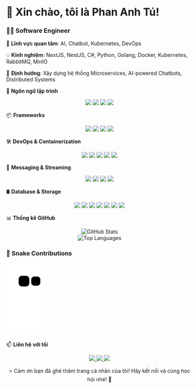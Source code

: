 # 👋 Xin chào, tôi là Phan Anh Tú!  
### 👨‍💻 Software Engineer  

🌱 **Lĩnh vực quan tâm**: AI, Chatbot, Kubernetes, DevOps

💡 **Kinh nghiệm**: NextJS, NestJS, C#, Python, Golang, Docker, Kubernetes, RabbitMQ, MinIO

🎯 **Định hướng**: Xây dựng hệ thống Microservices, AI-powered Chatbots, Distributed Systems

📜 **Ngôn ngữ lập trình**
<p align="center"> <img src="https://img.shields.io/badge/Python-3776AB?style=for-the-badge&logo=python&logoColor=white"> <img src="https://img.shields.io/badge/Go-00ADD8?style=for-the-badge&logo=go&logoColor=white"> <img src="https://img.shields.io/badge/C%23-239120?style=for-the-badge&logo=csharp&logoColor=white"> <img src="https://img.shields.io/badge/JavaScript-F7DF1E?style=for-the-badge&logo=javascript&logoColor=black"></p>

📦 **Frameworks**
<p align="center"> <img src="https://img.shields.io/badge/.NET-512BD4?style=for-the-badge&logo=dotnet&logoColor=white"> <img src="https://img.shields.io/badge/NestJS-E0234E?style=for-the-badge&logo=nestjs&logoColor=white"> <img src="https://img.shields.io/badge/Next.js-000000?style=for-the-badge&logo=next.js&logoColor=white"> <img src="https://img.shields.io/badge/ReactJS-61DAFB?style=for-the-badge&logo=react&logoColor=black"> </p>

🛠 **DevOps & Containerization**
<p align="center"> <img src="https://img.shields.io/badge/Kubernetes-326CE5?style=for-the-badge&logo=kubernetes&logoColor=white"> <img src="https://img.shields.io/badge/Docker-2496ED?style=for-the-badge&logo=docker&logoColor=white"> <img src="https://img.shields.io/badge/Helm-0F1689?style=for-the-badge&logo=helm&logoColor=white"> <img src="https://img.shields.io/badge/Jenkins-D24939?style=for-the-badge&logo=jenkins&logoColor=white"> <img src="https://img.shields.io/badge/ArgoCD-EF7B4D?style=for-the-badge&logo=argo&logoColor=white"> </p>

📡 **Messaging & Streaming**
<p align="center"> <img src="https://img.shields.io/badge/RabbitMQ-FF6600?style=for-the-badge&logo=rabbitmq&logoColor=white"> <img src="https://img.shields.io/badge/Apache%20Kafka-231F20?style=for-the-badge&logo=apache-kafka&logoColor=white"> <img src="https://img.shields.io/badge/MQTT-660066?style=for-the-badge&logo=eclipse-mosquitto&logoColor=white"> <img src="https://img.shields.io/badge/WebSocket-0084FF?style=for-the-badge&logo=websocket&logoColor=white"> </p>

🛢 **Database & Storage**
<p align="center"> <img src="https://img.shields.io/badge/MySQL-4479A1?style=for-the-badge&logo=mysql&logoColor=white"> <img src="https://img.shields.io/badge/PostgreSQL-336791?style=for-the-badge&logo=postgresql&logoColor=white"> <img src="https://img.shields.io/badge/MongoDB-47A248?style=for-the-badge&logo=mongodb&logoColor=white"> <img src="https://img.shields.io/badge/SQL%20Server-CC2927?style=for-the-badge&logo=microsoft-sql-server&logoColor=white"> <img src="https://img.shields.io/badge/Elasticsearch-005571?style=for-the-badge&logo=elasticsearch&logoColor=white"> <img src="https://img.shields.io/badge/Redis-DC382D?style=for-the-badge&logo=redis&logoColor=white"> <img src="https://img.shields.io/badge/MinIO-990000?style=for-the-badge&logo=minio&logoColor=white"> </p>

📊 **Thống kê GitHub**
<p align="center"> <img src="https://github-readme-stats.vercel.app/api?username=phananhtu1998&show_icons=true&theme=radical" alt="GitHub Stats"> <br> <img src="https://github-readme-stats.vercel.app/api/top-langs/?username=phananhtu1998&layout=compact&theme=radical" alt="Top Languages"> </p>

### 🐍 Snake Contributions
![Snake animation](https://github.com/phananhtu1998/phananhtu1998/blob/output/github-contribution-grid-snake.svg)

📫 **Liên hệ với tôi**
<p align="center"> <a href="https://www.linkedin.com/in/phananhtu/"> <img src="https://img.shields.io/badge/LinkedIn-blue?style=for-the-badge&logo=linkedin"> </a> <a href="https://github.com/phananhtu1998"> <img src="https://img.shields.io/badge/GitHub-181717?style=for-the-badge&logo=github"> </a> <a href="mailto:phananhtu1998@gmail.com"> <img src="https://img.shields.io/badge/Email-D14836?style=for-the-badge&logo=gmail&logoColor=white"> </a> </p>
<p align="center"> ⭐ Cảm ơn bạn đã ghé thăm trang cá nhân của tôi! Hãy kết nối và cùng học hỏi nhé! 🚀</p>
